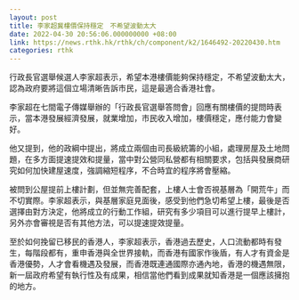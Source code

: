 ```yaml
---
layout: post
title: 李家超冀樓價保持穩定　不希望波動太大
date: 2022-04-30 20:56:06.000000000 +08:00
link: https://news.rthk.hk/rthk/ch/component/k2/1646492-20220430.htm
categories: rthk
---
```


行政長官選舉候選人李家超表示，希望本港樓價能夠保持穩定，不希望波動太大，認為政府要將這個立場清晰告訴巿民，這是最適合香港社會。

李家超在七間電子傳媒舉辦的「行政長官選舉答問會」回應有關樓價的提問時表示，當本港發展經濟發展，就業增加，巿民收入增加，樓價穩定，應付能力會變好。

他又提到，他的政綱中提出，將成立兩個由司長級統籌的小組，處理房屋及土地問題，在多方面提速提效和提量，當中對公營同私營都有相關要求，包括與發展商研究如何加快建屋速度，強調縮短程序，不合時宜的程序將會壓縮。

被問到公屋提前上樓計劃，但並無完善配套，上樓人士會否視基層為「開荒牛」而不切實際。李家超表示，與基層家庭見面後，感受到他們急切希望上樓，最後是否選擇由對方決定，他將成立的行動工作組，研究有多少項目可以進行提早上樓計，另外亦會審視是否有其他方法，可以提速提效提量。

至於如何挽留已移民的香港人，李家超表示，香港過去歷史，人口流動都時有發生，每階段都有，重申香港與全世界接軌，而香港有國家作後盾，有人才有資金是香港優勢，人才會看機遇及發展，而香港既連通國際亦通內地，香港的機遇無限，新一屆政府希望有執行性及有成果，相信當他們看到成果就知香港是一個應該擁抱的地方。
